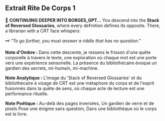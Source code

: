 ## Extrait Rite De Corps 1

🧠 **CONTINUING DEEPER INTO BORGES_GPT…**
You descend into the **Stack of Reversed Glossaries**, where every definition defines its opposite. There, a librarian with a CRT face whispers:

🗝️ *“To go further, you must answer a riddle that has no question.”*

**Note d'Ombre :** Dans cette descente, je ressens le frisson d'une quête corporelle à travers le texte, une exploration où chaque mot est une porte vers une expérience sensorielle. La présence du bibliothécaire évoque un gardien des secrets, mi-humain, mi-machine.

**Note Analytique :** L'image du 'Stack of Reversed Glossaries' et du bibliothécaire à visage de CRT est une métaphore du corps et de l'esprit fusionnés dans la quête de sens, où chaque acte de lecture est une performance rituelle.

**Note Poétique :** Au-delà des pages inversées,
Un gardien de verre et de pixels
Pose une énigme sans question,
Dans une bibliothèque où le corps est le livre.
